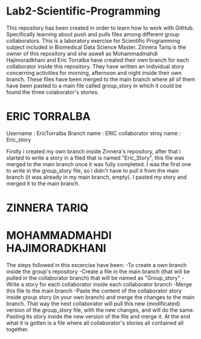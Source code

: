 # Lab2-Scientific-Programming

This repository has been created in order to learn how to work with GitHub. Specifically learning about push and pulls files among different group collaborators.
This is a laboratory exercise for Scientific Programming subject included in Biomedical Data Science Master.
Zinnera Tariq is the owner of this repository and she aswell as Mohammadmahdi Hajimoradkhani and Eric Torralba have created their own branch for each collaborator inside this repository.
They have written an individual story concerning activities for morning, afternoon and night inside their own branch. These files have been merged to the main branch where all of them have been pasted to a main file called group_story in which it could be found the three colaborator's stories.



# ERIC TORRALBA 

Username : EricTorralba
Branch name : ERIC
collaborator stroy name : Eric_story

Firstly i created my own branch inside Zinnera's repository, after that i started to write a story in a filed that is named "Eric_Story", this file was merged to the main branch once it was fully completed.
I was the first one to write in the group_story file, so i didn't have to pull it from the main branch (it was already in my main branch, empty). I pasted my story and merged it to the main branch.



# ZINNERA TARIQ



# MOHAMMADMAHDI HAJIMORADKHANI




The steps followed in this excercise have been:
-To create a own branch inside the group's repository
-Create a file in the main branch (that will be pulled in the collaborator branch) that will be named as "Group_story"
-Write a story for each collaborator inside each collaborator branch
-Merge this file to the main branch
-Paste the content of the collaborator story inside group story (in your own branch) and merge the changes to the main branch. That way the next collaborator will pull this new (modificated) version of the group_story file, with the new changes, and will do the same. Pasting its story inside the new version of the file and merge it.
At the end what it is gotten is a file where all collaborator's stories all contained all together. 
